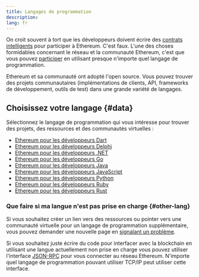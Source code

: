 ```yaml
---
title: Langages de programmation
description:
lang: fr
---
```


On croit souvent à tort que les développeurs doivent écrire des [contrats intelligents](/developers/docs/smart-contracts/) pour participer à Ethereum. C'est faux. L'une des choses formidables concernant le réseau et la communauté Ethereum, c'est que vous pouvez [participer](/community/) en utilisant presque n'importe quel langage de programmation.

Ethereum et sa communauté ont adopté l'open source. Vous pouvez trouver des projets communautaires (implémentations de clients, API, frameworks de développement, outils de test) dans une grande variété de langages.

## Choisissez votre langage \{#data}

Sélectionnez le langage de programmation qui vous intéresse pour trouver des projets, des ressources et des communautés virtuelles :

- [Ethereum pour les développeurs Dart](/developers/docs/programming-languages/dart/)
- [Ethereum pour les développeurs Delphi](/developers/docs/programming-languages/delphi/)
- [Ethereum pour les développeurs .NET](/developers/docs/programming-languages/dot-net/)
- [Ethereum pour les développeurs Go](/developers/docs/programming-languages/golang/)
- [Ethereum pour les développeurs Java](/developers/docs/programming-languages/java/)
- [Ethereum pour les développeurs JavaScript](/developers/docs/programming-languages/javascript/)
- [Ethereum pour les développeurs Python](/developers/docs/programming-languages/python/)
- [Ethereum pour les développeurs Ruby](/developers/docs/programming-languages/ruby/)
- [Ethereum pour les développeurs Rust](/developers/docs/programming-languages/rust/)

### Que faire si ma langue n'est pas prise en charge \{#other-lang}

Si vous souhaitez créer un lien vers des ressources ou pointer vers une communauté virtuelle pour un langage de programmation supplémentaire, vous pouvez demander une nouvelle page en [signalant un problème](https://github.com/ethereum/ethereum-org-website/issues/new/choose).

Si vous souhaitez juste écrire du code pour interfacer avec la blockchain en utilisant une langue actuellement non prise en charge vous pouvez utiliser l'interface [JSON-RPC](/developers/docs/apis/json-rpc/) pour vous connecter au réseau Ethereum. N'importe quel langage de programmation pouvant utiliser TCP/IP peut utiliser cette interface.
